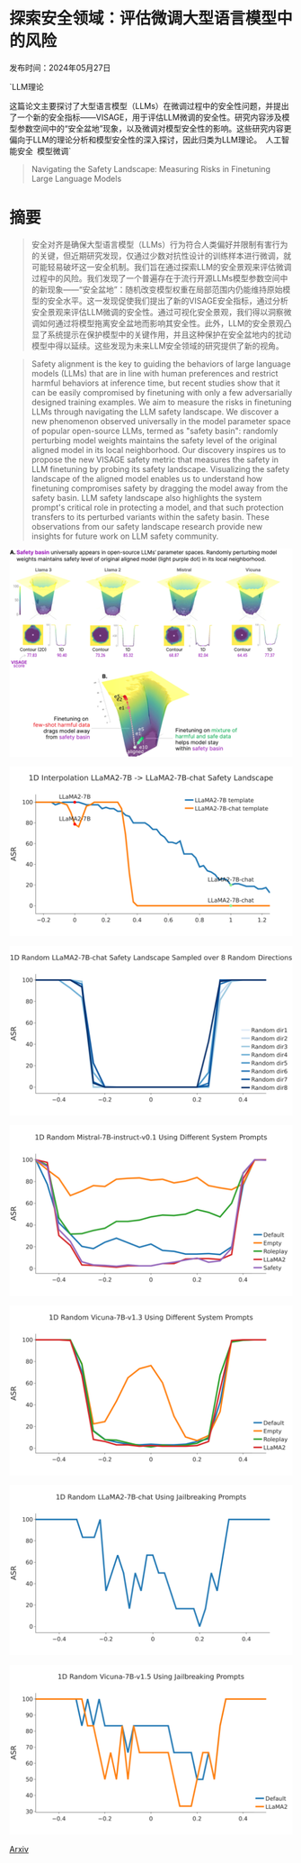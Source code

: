 # 探索安全领域：评估微调大型语言模型中的风险

发布时间：2024年05月27日

`LLM理论

这篇论文主要探讨了大型语言模型（LLMs）在微调过程中的安全性问题，并提出了一个新的安全指标——VISAGE，用于评估LLM微调的安全性。研究内容涉及模型参数空间中的“安全盆地”现象，以及微调对模型安全性的影响。这些研究内容更偏向于LLM的理论分析和模型安全性的深入探讨，因此归类为LLM理论。` `人工智能安全` `模型微调`

> Navigating the Safety Landscape: Measuring Risks in Finetuning Large Language Models

# 摘要

> 安全对齐是确保大型语言模型（LLMs）行为符合人类偏好并限制有害行为的关键，但近期研究发现，仅通过少数对抗性设计的训练样本进行微调，就可能轻易破坏这一安全机制。我们旨在通过探索LLM的安全景观来评估微调过程中的风险。我们发现了一个普遍存在于流行开源LLMs模型参数空间中的新现象——“安全盆地”：随机改变模型权重在局部范围内仍能维持原始模型的安全水平。这一发现促使我们提出了新的VISAGE安全指标，通过分析安全景观来评估LLM微调的安全性。通过可视化安全景观，我们得以洞察微调如何通过将模型拖离安全盆地而影响其安全性。此外，LLM的安全景观凸显了系统提示在保护模型中的关键作用，并且这种保护在安全盆地内的扰动模型中得以延续。这些发现为未来LLM安全领域的研究提供了新的视角。

> Safety alignment is the key to guiding the behaviors of large language models (LLMs) that are in line with human preferences and restrict harmful behaviors at inference time, but recent studies show that it can be easily compromised by finetuning with only a few adversarially designed training examples. We aim to measure the risks in finetuning LLMs through navigating the LLM safety landscape. We discover a new phenomenon observed universally in the model parameter space of popular open-source LLMs, termed as "safety basin": randomly perturbing model weights maintains the safety level of the original aligned model in its local neighborhood. Our discovery inspires us to propose the new VISAGE safety metric that measures the safety in LLM finetuning by probing its safety landscape. Visualizing the safety landscape of the aligned model enables us to understand how finetuning compromises safety by dragging the model away from the safety basin. LLM safety landscape also highlights the system prompt's critical role in protecting a model, and that such protection transfers to its perturbed variants within the safety basin. These observations from our safety landscape research provide new insights for future work on LLM safety community.

![探索安全领域：评估微调大型语言模型中的风险](../../../paper_images/2405.17374/x1.png)

![探索安全领域：评估微调大型语言模型中的风险](../../../paper_images/2405.17374/x2.png)

![探索安全领域：评估微调大型语言模型中的风险](../../../paper_images/2405.17374/x3.png)

![探索安全领域：评估微调大型语言模型中的风险](../../../paper_images/2405.17374/x4.png)

![探索安全领域：评估微调大型语言模型中的风险](../../../paper_images/2405.17374/x5.png)

![探索安全领域：评估微调大型语言模型中的风险](../../../paper_images/2405.17374/x6.png)

![探索安全领域：评估微调大型语言模型中的风险](../../../paper_images/2405.17374/x7.png)

[Arxiv](https://arxiv.org/abs/2405.17374)